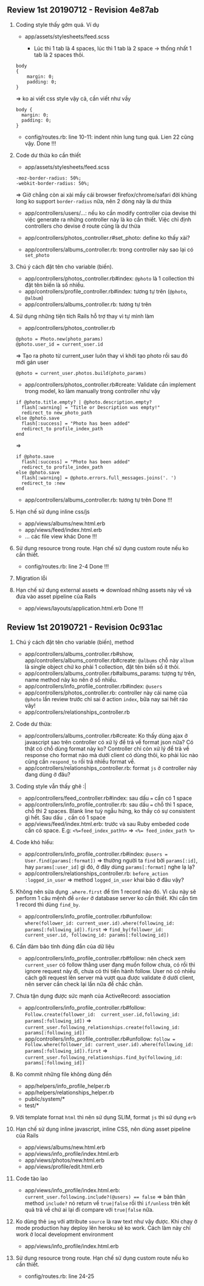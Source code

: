 ## Review 1st 20190712 - Revision 4e87ab

1. Coding style thấy gớm quá. Ví dụ

    - app/assets/stylesheets/feed.scss

        * Lúc thì 1 tab là 4 spaces, lúc thì 1 tab là 2 space -> thống nhất 1 tab là 2 spaces thôi.

    ```
    body
    {
        margin: 0;
        padding: 0;
    }
    ```

    => ko ai viết css style vậy cả, cần viết như vầy

    ```
    body {
      margin: 0;
      padding: 0;
    }
    ```

    - config/routes.rb: line 10-11: indent nhìn lung tung quá. Lien 22 cũng vậy.
    Done !!!

2. Code dư thừa ko cần thiết

    - app/assets/stylesheets/feed.scss

    ```
    -moz-border-radius: 50%;
    -webkit-border-radius: 50%;
    ```

    => Giờ chẳng còn ai xài mấy cái browser firefox/chrome/safari đời khủng long ko support `border-radius` nữa, nên 2 dòng này là dư thừa

    - app/controllers/users/...: nếu ko cần modify controller của devise thì việc generate ra những controller này là ko cần thiết. Việc chỉ định controllers cho devise ở route cũng là dư thừa

    - app/controllers/photos_controller.r#set_photo: define ko thấy xài?
    - app/controllers/albums_controller.rb: trong controller này sao lại có `set_photo`

3. Chú ý cách đặt tên cho variable (biến).

    - app/controllers/photos_controller.rb#index: `@photo` là 1 collection thì đặt tên biến là số nhiều.
    - app/controllers/profile_controller.rb#index: tương tự trên (`@photo`, `@album`)
    - app/controllers/albums_controller.rb: tương tự trên

4. Sử dụng những tiện tích Rails hỗ trợ thay vì tự mình làm

    - app/controllers/photos_controller.rb

    ```
    @photo = Photo.new(photo_params)
    @photo.user_id = current_user.id
    ```

    => Tạo ra photo từ current_user luôn thay vì khởi tạo photo rồi sau đó mới gán user

    `@photo = current_user.photos.build(photo_params)`

    - app/controllers/photos_controller.rb#create: Validate cần implement trong model, ko làm manually trong controller như vậy

    ```
    if @photo.title.empty? | @photo.description.empty?
      flash[:warning] = "Title or Description was empty!"
      redirect_to new_photo_path
    else @photo.save
      flash[:success] = "Photo has been added"
      redirect_to profile_index_path
    end
    ```

    =>

    ```
    if @photo.save
      flash[:success] = "Photo has been added"
      redirect_to profile_index_path
    else @photo.save
      flash[:warning] = @photo.errors.full_messages.joins('. ')
      redirect_to :new
    end
    ```

    - app/controllers/albums_controller.rb: tương tự trên
    Done !!!
5. Hạn chế sử dụng inline css/js

    - app/views/albums/new.html.erb
    - app/views/feed/index.html.erb
    - ... các file view khác
    Done !!!

6. Sử dụng resource trong route. Hạn chế sử dụng custom route nếu ko cần thiết.

    - config/routes.rb: line 2-4
    Done !!!

7. Migration lỗi

8. Hạn chế sử dụng external assets => download những assets này về và đưa vào asset pipeline của Rails

    - app/views/layouts/application.html.erb
    Done !!!


## Review 1st 20190721 - Revision 0c931ac

1. Chú ý cách đặt tên cho variable (biến), method

    - app/controllers/albums_controller.rb#show, app/controllers/albums_controller.rb#create: `@albums` chỗ này `album` là single object chứ ko phải 1 collection, đặt tên biến số ít thôi.
    - app/controllers/albums_controller.rb#albums_params: tượng tự trên, name method này ko nên ở số nhiều.
    - app/controllers/info_profile_controller.rb#index: `@users`
    - app/controllers/photos_controller.rb: controller này cái name của `@photo` lần review trước chỉ sai ở action `index`, bữa nay sai hết ráo vây!
    - app/controllers/relationships_controller.rb


2. Code dư thừa:

    - app/controllers/albums_controller.rb#create: Ko thấy dùng ajax ở javascript sao trên controller có xử lý để trả về format json nữa? Có thật có chỗ dùng format này ko? Controller chỉ còn xử lý để trả về response cho format nào mà dưới client có dùng thôi, ko phải lúc nào cũng cần `respond_to` rồi trả nhiều format về.
    - app/controllers/relationships_controller.rb: format `js` ở controller này đang dùng ở đâu?

3. Coding style vẫn thấy ghê :|

    - app/controllers/feed_controller.rb#index: sau dấu `=` cần có 1 space
    - app/controllers/info_profile_controller.rb: sau dấu `=` chỗ thì 1 space, chỗ thì 2 spaces. Blank line tuỳ ngẫu hứng, ko thấy có sự consistent gì hết. Sau dấu `,` cần có 1 space
    - app/views/feed/index.html.erb: trước và sau Ruby embeded code cần có space. E.g: `<%=feed_index_path%>` => `<%= feed_index_path %>`

4. Code khó hiểu:

    - app/controllers/info_profile_controller.rb#index: `@users = User.find(params[:format])` => thường người ta `find` bởi `params[:id]`, hay `params[:user_id]` gì đó, ở đây dùng `params[:format]` nghe lạ lạ?
    - app/controllers/relationships_controller.rb: `before_action :logged_in_user` => method `logged_in_user` khai báo ở đâu vậy?

5. Không nên sửa dụng `.where.first` để tìm 1 record nào đó. Vì câu này sẽ perform 1 câu mệnh đề `order` ở database server ko cần thiết. Khi cần tìm 1 record thì dùng `find_by`.

    - app/controllers/info_profile_controller.rb#unfollow: `where(follower_id: current_user.id).where(following_id: params[:following_id]).first` => `find_by(follower_id: current_user.id, following_id: params[:following_id])`

6. Cần đảm bảo tính đúng đắn của dữ liệu

    - app/controllers/info_profile_controller.rb#follow: nên check xem `current_user` có follow thằng user đang muốn follow chưa, có rồi thì ignore request này đi, chưa có thì tiến hành follow. User nó có nhiều cách gởi request lên server mà vượt qua được validate ở dưới client, nên server cần check lại lần nữa để chắc chắn.

7. Chưa tận dụng được sức mạnh của ActiveRecord: association

    - app/controllers/info_profile_controller.rb#follow: `Follow.create(follower_id:  current_user.id,following_id: params[:following_id])` => `current_user.following_relationships.create(following_id: params[:following_id])`
    - app/controllers/info_profile_controller.rb#unfollow: `follow = Follow.where(follower_id: current_user.id).where(following_id: params[:following_id]).first` => `current_user.following_relationships.find_by(following_id: params[:following_id])`

8. Ko commit những file không dùng đến

    - app/helpers/info_profile_helper.rb
    - app/helpers/relationships_helper.rb
    - public/system/*
    - test/*

9. Với template fornat `html` thì nên sử dụng SLIM, format `js` thì sử dụng `erb`

10. Hạn chế sử dụng inline javascript, inline CSS, nên dùng asset pipeline của Rails

    - app/views/albums/new.html.erb
    - app/views/info_profile/index.html.erb
    - app/views/photos/new.html.erb
    - app/views/profile/edit.html.erb

11. Code tào lao
    - app/views/info_profile/index.html.erb: `current_user.following.include?(@users) == false` => bản thân method `include?` nó return về `true|false` rồi thì `if/unless` trên kết quả trả về chứ ai lại đi compare với `true|false` nữa.

12. Ko dùng thẻ `img` với attribute `source` là raw text như vậy được. Khi chạy ở mode production hay deploy lên heroku sẽ ko work. Cách làm này chỉ work ở local development environment

    - app/views/info_profile/index.html.erb

13. Sử dụng resource trong route. Hạn chế sử dụng custom route nếu ko cần thiết.

    - config/routes.rb: line 24-25